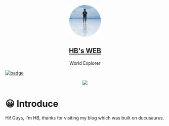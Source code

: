 <p align="center">
  <a href="https://hbio.me">
    <img alt="Gatsby" src="./static/img/logo.svg" width="100" />
    <h2 align="center">HB's WEB</h2>
  </a>
</p> 
<p align="center">World Explorer</p>

[![badge](https://img.shields.io/badge/blog-docusaurus-brightgreen?style=for-the-badge&logo=react)](https://hbio.me)

<p align="center"><img src=https://img.hbsweb.me/i/2023/07/22/64bb8e1f043ce.webp /></p>

# 😀 Introduce

Hi! Guys, I'm HB, thanks for visiting my blog which was built on ducusaurus.

<!-- # 💪 Skill

The programming skills I am good at are as follows：

<p align="center">
<img src="https://skillicons.dev/icons?i=git,nodejs,react,typescript,vue" />
</p>

If you have any question or suggestion, you can leave a comment on my blog page — [icodex](https://icodex.me/), hope we could be good friends. -->

